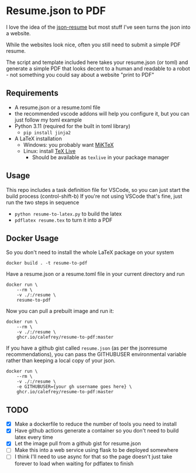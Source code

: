 # Resume.json to PDF
I love the idea of the [json-resume](https://jsonresume.org/) but most stuff I've seen turns the json into a website.

While the websites look nice, often you still need to submit a simple PDF resume.

The script and template included here takes your resume.json (or toml) and generate a simple PDF that looks decent to a human and readable to a robot - not something you could say about a website "print to PDF"

## Requirements
- A resume.json or a resume.toml file
 - the recommended vscode addons will help you configure it, but you can just follow my toml example
- Python 3.11 (required for the built in toml library)
  - `pip install jinja2`
- A LaTeX installation
  - Windows: you probably want [MiKTeX](https://miktex.org/)
  - Linux: install [TeX Live](https://tug.org/texlive/)
    - Should be available as `texlive` in your package manager
## Usage
This repo includes a task definition file for VSCode, so you can just start the build process (control-shift-b)
If you're not using VSCode that's fine, just run the two steps in sequence
- `python resume-to-latex.py` to build the latex
- `pdflatex resume.tex` to turn it into a PDF

## Docker Usage
So you don't need to install the whole LaTeX package on your system
```shell
docker build . -t resume-to-pdf
```
Have a resume.json or a resume.toml file in your current directory and run
```shell
docker run \
    --rm \
    -v ./:/resume \
    resume-to-pdf 
```

Now you can pull a prebuilt image and run it:
```shell
docker run \
    --rm \
    -v ./:/resume \
    ghcr.io/calefrey/resume-to-pdf:master
```

If you have a github gist called `resume.json` (as per the jsonresume recommendations), you can pass the GITHUBUSER environmental variable rather than keeping a local copy of your json.
```shell
docker run \
    --rm \
    -v ./:/resume \
    -e GITHUBUSER={your gh username goes here} \
    ghcr.io/calefrey/resume-to-pdf:master
```

## TODO
- [x] Make a dockerfile to reduce the number of tools you need to install
- [x] Have github actions generate a container so you don't need to build latex every time
- [x] Let the image pull from a github gist for resume.json
- [ ] Make this into a web service using flask to be deployed somewhere
 - [ ] I think I'll need to use async for that so the page doesn't just take forever to load when waiting for pdflatex to finish
